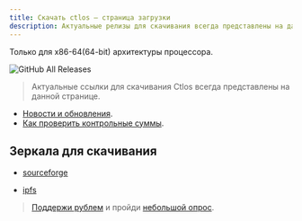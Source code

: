 ```yaml
---
title: Скачать ctlos — страница загрузки
description: Актуальные релизы для скачивания всегда представлены на данной странице.
---
```


Только для x86-64(64-bit) архитектуры процессора.

![GitHub All Releases](https://img.shields.io/github/downloads/ctlos/ctlosiso/total.svg)

> Актуальные ссылки для скачивания Ctlos всегда представлены на данной странице.

- [Новости и обновления](/wiki/changelog).
- [Как проверить контрольные суммы](/wiki/install/install-ctlos#%D0%BF%D1%80%D0%BE%D0%B2%D0%B5%D1%80%D0%BA%D0%B0-iso-%D0%BE%D0%B1%D1%80%D0%B0%D0%B7%D0%B0).

## Зеркала для скачивания

- [sourceforge](https://sourceforge.net/projects/ctlos/files/)
<!-- - [google drive](https://drive.google.com/drive/folders/1yqHmb7V3UKrplWgMHj1Meq1mJou2Cz1u) -->
<!-- - [OSDN releases](https://osdn.net/projects/ctlos/releases/) -->
<!-- - [Github releases](https://github.com/ctlos/ctlosiso/releases) -->
<!-- - [cloud.ctlos.ru](https://cloud.ctlos.ru) -->
- [ipfs](https://cloudflare-ipfs.com/ipns/ipfs.ctlos.ru/)
<!-- - [ctlos-ipfs](https://ctlos-ipfs.fission.app/iso) -->

> [Поддержи рублем](/donat) и пройди [небольшой опрос](https://forms.gle/qzAUa6R4fShf3xSw7).
